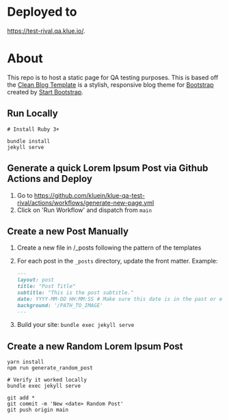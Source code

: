 # Deployed to
https://test-rival.qa.klue.io/.

# About
This repo is to host a static page for QA testing purposes. This is based off the [Clean Blog Template](https://startbootstrap.com/themes/clean-blog-jekyll/) is a stylish, responsive blog theme for [Bootstrap](https://getbootstrap.com/) created by [Start Bootstrap](https://startbootstrap.com/). 

## Run Locally
```
# Install Ruby 3+

bundle install
jekyll serve

```

## Generate a quick Lorem Ipsum Post via Github Actions and Deploy
1. Go to https://github.com/kluein/klue-qa-test-rival/actions/workflows/generate-new-page.yml
2. Click on 'Run Workflow' and dispatch from `main`

## Create a new Post Manually
1. Create a new file in /_posts following the pattern of the templates
2. For each post in the `_posts` directory, update the front matter. Example:

    ```markdown
    ---
    layout: post
    title: "Post Title"
    subtitle: "This is the post subtitle."
    date: YYYY-MM-DD HH:MM:SS # Make sure this date is in the past or else it won't show
    background: '/PATH_TO_IMAGE'
    ---
    ```
3. Build your site: `bundle exec jekyll serve`

## Create a new Random Lorem Ipsum Post
```
yarn install
npm run generate_random_post

# Verify it worked locally
bundle exec jekyll serve 

git add *
git commit -m 'New <date> Random Post'
git push origin main
```
